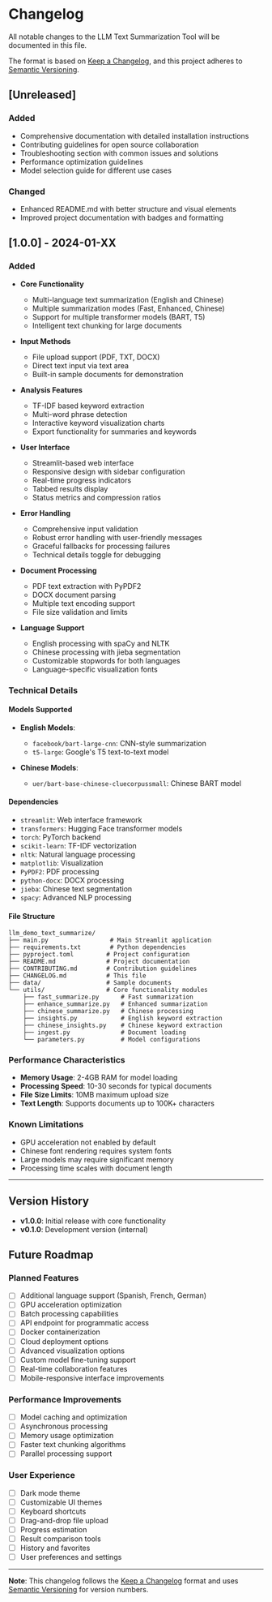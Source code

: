 # Changelog

All notable changes to the LLM Text Summarization Tool will be documented in this file.

The format is based on [Keep a Changelog](https://keepachangelog.com/en/1.0.0/),
and this project adheres to [Semantic Versioning](https://semver.org/spec/v2.0.0.html).

## [Unreleased]

### Added
- Comprehensive documentation with detailed installation instructions
- Contributing guidelines for open source collaboration
- Troubleshooting section with common issues and solutions
- Performance optimization guidelines
- Model selection guide for different use cases

### Changed
- Enhanced README.md with better structure and visual elements
- Improved project documentation with badges and formatting

## [1.0.0] - 2024-01-XX

### Added
- **Core Functionality**
  - Multi-language text summarization (English and Chinese)
  - Multiple summarization modes (Fast, Enhanced, Chinese)
  - Support for multiple transformer models (BART, T5)
  - Intelligent text chunking for large documents

- **Input Methods**
  - File upload support (PDF, TXT, DOCX)
  - Direct text input via text area
  - Built-in sample documents for demonstration

- **Analysis Features**
  - TF-IDF based keyword extraction
  - Multi-word phrase detection
  - Interactive keyword visualization charts
  - Export functionality for summaries and keywords

- **User Interface**
  - Streamlit-based web interface
  - Responsive design with sidebar configuration
  - Real-time progress indicators
  - Tabbed results display
  - Status metrics and compression ratios

- **Error Handling**
  - Comprehensive input validation
  - Robust error handling with user-friendly messages
  - Graceful fallbacks for processing failures
  - Technical details toggle for debugging

- **Document Processing**
  - PDF text extraction with PyPDF2
  - DOCX document parsing
  - Multiple text encoding support
  - File size validation and limits

- **Language Support**
  - English processing with spaCy and NLTK
  - Chinese processing with jieba segmentation
  - Customizable stopwords for both languages
  - Language-specific visualization fonts

### Technical Details

#### Models Supported
- **English Models**:
  - `facebook/bart-large-cnn`: CNN-style summarization
  - `t5-large`: Google's T5 text-to-text model

- **Chinese Models**:
  - `uer/bart-base-chinese-cluecorpussmall`: Chinese BART model

#### Dependencies
- `streamlit`: Web interface framework
- `transformers`: Hugging Face transformer models
- `torch`: PyTorch backend
- `scikit-learn`: TF-IDF vectorization
- `nltk`: Natural language processing
- `matplotlib`: Visualization
- `PyPDF2`: PDF processing
- `python-docx`: DOCX processing
- `jieba`: Chinese text segmentation
- `spacy`: Advanced NLP processing

#### File Structure
```
llm_demo_text_summarize/
├── main.py                 # Main Streamlit application
├── requirements.txt        # Python dependencies
├── pyproject.toml         # Project configuration
├── README.md              # Project documentation
├── CONTRIBUTING.md        # Contribution guidelines
├── CHANGELOG.md           # This file
├── data/                  # Sample documents
└── utils/                 # Core functionality modules
    ├── fast_summarize.py      # Fast summarization
    ├── enhance_summarize.py   # Enhanced summarization
    ├── chinese_summarize.py   # Chinese processing
    ├── insights.py            # English keyword extraction
    ├── chinese_insights.py    # Chinese keyword extraction
    ├── ingest.py              # Document loading
    └── parameters.py          # Model configurations
```

### Performance Characteristics
- **Memory Usage**: 2-4GB RAM for model loading
- **Processing Speed**: 10-30 seconds for typical documents
- **File Size Limits**: 10MB maximum upload size
- **Text Length**: Supports documents up to 100K+ characters

### Known Limitations
- GPU acceleration not enabled by default
- Chinese font rendering requires system fonts
- Large models may require significant memory
- Processing time scales with document length

---

## Version History

- **v1.0.0**: Initial release with core functionality
- **v0.1.0**: Development version (internal)

## Future Roadmap

### Planned Features
- [ ] Additional language support (Spanish, French, German)
- [ ] GPU acceleration optimization
- [ ] Batch processing capabilities
- [ ] API endpoint for programmatic access
- [ ] Docker containerization
- [ ] Cloud deployment options
- [ ] Advanced visualization options
- [ ] Custom model fine-tuning support
- [ ] Real-time collaboration features
- [ ] Mobile-responsive interface improvements

### Performance Improvements
- [ ] Model caching and optimization
- [ ] Asynchronous processing
- [ ] Memory usage optimization
- [ ] Faster text chunking algorithms
- [ ] Parallel processing support

### User Experience
- [ ] Dark mode theme
- [ ] Customizable UI themes
- [ ] Keyboard shortcuts
- [ ] Drag-and-drop file upload
- [ ] Progress estimation
- [ ] Result comparison tools
- [ ] History and favorites
- [ ] User preferences and settings

---

**Note**: This changelog follows the [Keep a Changelog](https://keepachangelog.com/) format and uses [Semantic Versioning](https://semver.org/) for version numbers.
